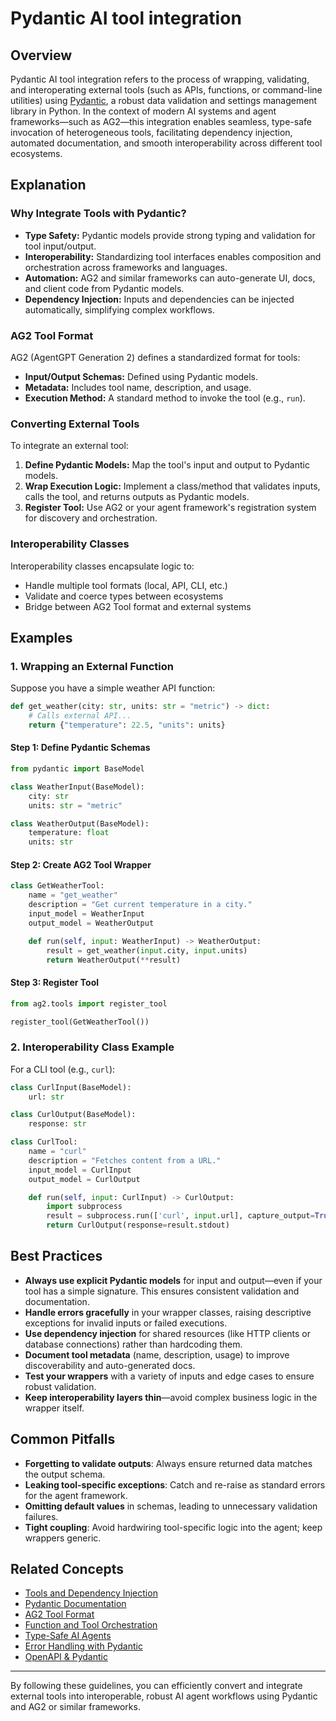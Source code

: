 # Pydantic AI tool integration

## Overview

Pydantic AI tool integration refers to the process of wrapping, validating, and interoperating external tools (such as APIs, functions, or command-line utilities) using [Pydantic](https://docs.pydantic.dev/), a robust data validation and settings management library in Python. In the context of modern AI systems and agent frameworks—such as AG2—this integration enables seamless, type-safe invocation of heterogeneous tools, facilitating dependency injection, automated documentation, and smooth interoperability across different tool ecosystems.

## Explanation

### Why Integrate Tools with Pydantic?

- **Type Safety:** Pydantic models provide strong typing and validation for tool input/output.
- **Interoperability:** Standardizing tool interfaces enables composition and orchestration across frameworks and languages.
- **Automation:** AG2 and similar frameworks can auto-generate UI, docs, and client code from Pydantic models.
- **Dependency Injection:** Inputs and dependencies can be injected automatically, simplifying complex workflows.

### AG2 Tool Format

AG2 (AgentGPT Generation 2) defines a standardized format for tools:
- **Input/Output Schemas:** Defined using Pydantic models.
- **Metadata:** Includes tool name, description, and usage.
- **Execution Method:** A standard method to invoke the tool (e.g., `run`).

### Converting External Tools

To integrate an external tool:
1. **Define Pydantic Models:** Map the tool's input and output to Pydantic models.
2. **Wrap Execution Logic:** Implement a class/method that validates inputs, calls the tool, and returns outputs as Pydantic models.
3. **Register Tool:** Use AG2 or your agent framework's registration system for discovery and orchestration.

### Interoperability Classes

Interoperability classes encapsulate logic to:
- Handle multiple tool formats (local, API, CLI, etc.)
- Validate and coerce types between ecosystems
- Bridge between AG2 Tool format and external systems

## Examples

### 1. Wrapping an External Function

Suppose you have a simple weather API function:

```python
def get_weather(city: str, units: str = "metric") -> dict:
    # Calls external API...
    return {"temperature": 22.5, "units": units}
```

#### Step 1: Define Pydantic Schemas

```python
from pydantic import BaseModel

class WeatherInput(BaseModel):
    city: str
    units: str = "metric"

class WeatherOutput(BaseModel):
    temperature: float
    units: str
```

#### Step 2: Create AG2 Tool Wrapper

```python
class GetWeatherTool:
    name = "get_weather"
    description = "Get current temperature in a city."
    input_model = WeatherInput
    output_model = WeatherOutput

    def run(self, input: WeatherInput) -> WeatherOutput:
        result = get_weather(input.city, input.units)
        return WeatherOutput(**result)
```

#### Step 3: Register Tool

```python
from ag2.tools import register_tool

register_tool(GetWeatherTool())
```

### 2. Interoperability Class Example

For a CLI tool (e.g., `curl`):

```python
class CurlInput(BaseModel):
    url: str

class CurlOutput(BaseModel):
    response: str

class CurlTool:
    name = "curl"
    description = "Fetches content from a URL."
    input_model = CurlInput
    output_model = CurlOutput

    def run(self, input: CurlInput) -> CurlOutput:
        import subprocess
        result = subprocess.run(['curl', input.url], capture_output=True, text=True)
        return CurlOutput(response=result.stdout)
```

## Best Practices

- **Always use explicit Pydantic models** for input and output—even if your tool has a simple signature. This ensures consistent validation and documentation.
- **Handle errors gracefully** in your wrapper classes, raising descriptive exceptions for invalid inputs or failed executions.
- **Use dependency injection** for shared resources (like HTTP clients or database connections) rather than hardcoding them.
- **Document tool metadata** (name, description, usage) to improve discoverability and auto-generated docs.
- **Test your wrappers** with a variety of inputs and edge cases to ensure robust validation.
- **Keep interoperability layers thin**—avoid complex business logic in the wrapper itself.

## Common Pitfalls

- **Forgetting to validate outputs**: Always ensure returned data matches the output schema.
- **Leaking tool-specific exceptions**: Catch and re-raise as standard errors for the agent framework.
- **Omitting default values** in schemas, leading to unnecessary validation failures.
- **Tight coupling**: Avoid hardwiring tool-specific logic into the agent; keep wrappers generic.

## Related Concepts

- [Tools and Dependency Injection](./tools-and-dependency-injection.md)
- [Pydantic Documentation](https://docs.pydantic.dev/)
- [AG2 Tool Format](https://github.com/agentgpt/AG2)
- [Function and Tool Orchestration](./function-and-tool-orchestration.md)
- [Type-Safe AI Agents](./type-safe-ai-agents.md)
- [Error Handling with Pydantic](https://docs.pydantic.dev/usage/validation_decorator/)
- [OpenAPI & Pydantic](https://fastapi.tiangolo.com/tutorial/body/)

---

By following these guidelines, you can efficiently convert and integrate external tools into interoperable, robust AI agent workflows using Pydantic and AG2 or similar frameworks.